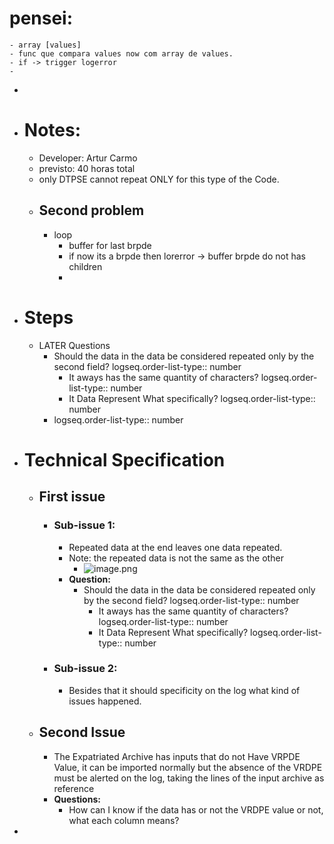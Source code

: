 # pensei:
	- array [values]
	- func que compara values now com array de values.
	- if -> trigger logerror
	-
-
- # Notes:
	- Developer: Artur Carmo
	- previsto: 40 horas total
	- only DTPSE cannot repeat ONLY for this type of the Code.
	- ## Second problem
		- loop
			- buffer for last brpde
			- if now its a brpde then lorerror -> buffer brpde do not has children
			-
- # Steps
	- LATER Questions
		- Should the data in the data be considered repeated only by the second field?
		  logseq.order-list-type:: number
			- It aways has the same quantity of characters?
			  logseq.order-list-type:: number
			- It Data Represent What specifically?
			  logseq.order-list-type:: number
		- logseq.order-list-type:: number
- # Technical Specification
	- ## First issue
		- ### Sub-issue 1:
			- Repeated data at the end leaves one data repeated.
			- Note: the repeated data is not the same as the other
				- ![image.png](../assets/image_1696601742997_0.png)
			- **Question:**
				- Should the data in the data be considered repeated only by the second field?
				  logseq.order-list-type:: number
					- It aways has the same quantity of characters?
					  logseq.order-list-type:: number
					- It Data Represent What specifically?
					  logseq.order-list-type:: number
		- ### Sub-issue 2:
			- Besides that it should specificity on the log what kind of issues happened.
	- ## Second Issue
		- The Expatriated Archive has inputs that do not Have VRPDE Value, it can be imported normally but the absence of the VRDPE must be alerted on the log, taking the lines of the input archive as reference
		- **Questions:**
			- How can I know if the data has or not the VRDPE value or not, what each column means?
-